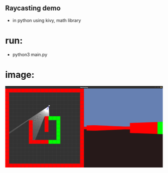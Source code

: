 ## Raycasting demo
- in python using kivy, math library
# run:
- python3 main.py
# image:
![ScreenShot](raycasting.png)
